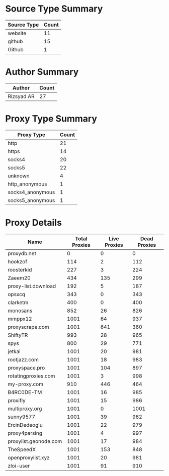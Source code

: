 # Source Type Summary

| Source Type | Count |
|-------------|-------|
| website | 11 |
| github | 15 |
| Github | 1 |


# Author Summary

| Author | Count |
|--------|-------|
| Rizsyad AR | 27 |


# Proxy Type Summary

| Proxy Type | Count |
|------------|-------|
| http | 21 |
| https | 14 |
| socks4 | 20 |
| socks5 | 22 |
| unknown | 4 |
| http_anonymous | 1 |
| socks4_anonymous | 1 |
| socks5_anonymous | 1 |


# Proxy Details

| Name | Total Proxies | Live Proxies | Dead Proxies |
|------|---------------|--------------|---------------|
| proxydb.net | 0 | 0 | 0 |
| hookzof | 114 | 2 | 112 |
| roosterkid | 227 | 3 | 224 |
| Zaeem20 | 434 | 135 | 299 |
| proxy-list.download | 192 | 5 | 187 |
| opsxcq | 343 | 0 | 343 |
| clarketm | 400 | 0 | 400 |
| monosans | 852 | 26 | 826 |
| mmppx12 | 1001 | 64 | 937 |
| proxyscrape.com | 1001 | 641 | 360 |
| ShiftyTR | 993 | 28 | 965 |
| spys | 800 | 29 | 771 |
| jetkai | 1001 | 20 | 981 |
| rootjazz.com | 1001 | 18 | 983 |
| proxyspace.pro | 1001 | 104 | 897 |
| rotatingproxies.com | 1001 | 3 | 998 |
| my-proxy.com | 910 | 446 | 464 |
| B4RC0DE-TM | 1001 | 16 | 985 |
| proxifly | 1001 | 15 | 986 |
| multiproxy.org | 1001 | 0 | 1001 |
| sunny9577 | 1001 | 39 | 962 |
| ErcinDedeoglu | 1001 | 22 | 979 |
| proxy4parsing | 1001 | 4 | 997 |
| proxylist.geonode.com | 1001 | 17 | 984 |
| TheSpeedX | 1001 | 153 | 848 |
| openproxylist.xyz | 1001 | 20 | 981 |
| zloi-user | 1001 | 91 | 910 |
